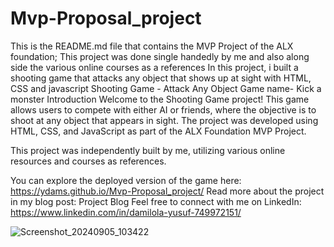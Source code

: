# Mvp-Proposal_project

This is the README.md file that contains the MVP Project of the ALX foundation; 
This project was done single handedly by me and also along side the various online courses as a references
In this project, i built a shooting game that attacks any object that shows up at sight with HTML, CSS and javascript
Shooting Game - Attack Any Object
Game name- Kick a monster
Introduction
Welcome to the Shooting Game project! This game allows users to compete with either AI or friends, where the objective is to shoot at any object that appears in sight. The project was developed using HTML, CSS, and JavaScript as part of the ALX Foundation MVP Project.

This project was independently built by me, utilizing various online resources and courses as references.

You can explore the deployed version of the game here: https://ydams.github.io/Mvp-Proposal_project/
Read more about the project in my blog post: Project Blog
Feel free to connect with me on LinkedIn: https://www.linkedin.com/in/damilola-yusuf-749972151/

![Screenshot_20240905_103422](https://github.com/user-attachments/assets/31945da0-7767-4e21-8e25-7ff63d4f4de2)
